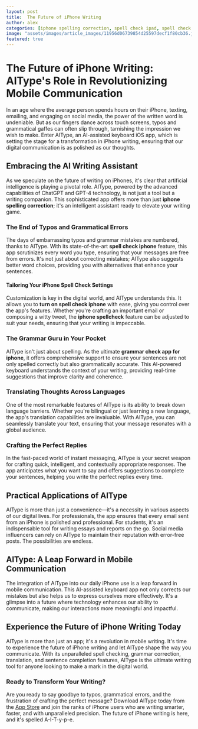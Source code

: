 ```yaml
---
layout: post
title:  The Future of iPhone Writing
author: alex
categories: [iphone spelling correction, spell check ipad, spell check iphone, iphone spell check settings, turn on spell check iphone, iphone spellcheck, grammar check app for iphone]
image: "assets/images/article_images/11956d06739854d25597decf1f80cb36.jpg"
featured: true
---
```


# The Future of iPhone Writing: AIType's Role in Revolutionizing Mobile Communication

In an age where the average person spends hours on their iPhone, texting, emailing, and engaging on social media, the power of the written word is undeniable. But as our fingers dance across touch screens, typos and grammatical gaffes can often slip through, tarnishing the impression we wish to make. Enter AIType, an AI-assisted keyboard iOS app, which is setting the stage for a transformation in iPhone writing, ensuring that our digital communication is as polished as our thoughts.

## Embracing the AI Writing Assistant

As we speculate on the future of writing on iPhones, it's clear that artificial intelligence is playing a pivotal role. AIType, powered by the advanced capabilities of ChatGPT and GPT-4 technology, is not just a tool but a writing companion. This sophisticated app offers more than just **iphone spelling correction**; it's an intelligent assistant ready to elevate your writing game.

### The End of Typos and Grammatical Errors

The days of embarrassing typos and grammar mistakes are numbered, thanks to AIType. With its state-of-the-art **spell check iphone** feature, this app scrutinizes every word you type, ensuring that your messages are free from errors. It's not just about correcting mistakes; AIType also suggests better word choices, providing you with alternatives that enhance your sentences.

#### Tailoring Your iPhone Spell Check Settings

Customization is key in the digital world, and AIType understands this. It allows you to **turn on spell check iphone** with ease, giving you control over the app's features. Whether you're crafting an important email or composing a witty tweet, the **iphone spellcheck** feature can be adjusted to suit your needs, ensuring that your writing is impeccable.

### The Grammar Guru in Your Pocket

AIType isn't just about spelling. As the ultimate **grammar check app for iphone**, it offers comprehensive support to ensure your sentences are not only spelled correctly but also grammatically accurate. This AI-powered keyboard understands the context of your writing, providing real-time suggestions that improve clarity and coherence.

### Translating Thoughts Across Languages

One of the most remarkable features of AIType is its ability to break down language barriers. Whether you're bilingual or just learning a new language, the app's translation capabilities are invaluable. With AIType, you can seamlessly translate your text, ensuring that your message resonates with a global audience.

### Crafting the Perfect Replies

In the fast-paced world of instant messaging, AIType is your secret weapon for crafting quick, intelligent, and contextually appropriate responses. The app anticipates what you want to say and offers suggestions to complete your sentences, helping you write the perfect replies every time.

## Practical Applications of AIType

AIType is more than just a convenience—it's a necessity in various aspects of our digital lives. For professionals, the app ensures that every email sent from an iPhone is polished and professional. For students, it's an indispensable tool for writing essays and reports on the go. Social media influencers can rely on AIType to maintain their reputation with error-free posts. The possibilities are endless.

## AIType: A Leap Forward in Mobile Communication

The integration of AIType into our daily iPhone use is a leap forward in mobile communication. This AI-assisted keyboard app not only corrects our mistakes but also helps us to express ourselves more effectively. It's a glimpse into a future where technology enhances our ability to communicate, making our interactions more meaningful and impactful.

## Experience the Future of iPhone Writing Today

AIType is more than just an app; it's a revolution in mobile writing. It's time to experience the future of iPhone writing and let AIType shape the way you communicate. With its unparalleled spell checking, grammar correction, translation, and sentence completion features, AIType is the ultimate writing tool for anyone looking to make a mark in the digital world.

### Ready to Transform Your Writing?

Are you ready to say goodbye to typos, grammatical errors, and the frustration of crafting the perfect message? Download AIType today from the [App Store](https://apps.apple.com/us/app/aitype-grammar-check-keyboard/id6469163944) and join the ranks of iPhone users who are writing smarter, faster, and with unparalleled precision. The future of iPhone writing is here, and it's spelled A-I-T-y-p-e.